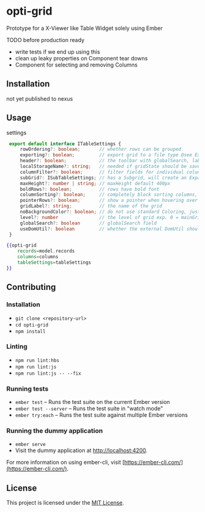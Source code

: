 opti-grid
==============================================================================

Prototype for a X-Viewer like Table Widget solely using Ember

TODO before production ready

* write tests if we end up using this
* clean up leaky properties on Component tear downs
* Component for selecting and removing Columns

Installation
------------------------------------------------------------------------------

not yet published to nexus

Usage
------------------------------------------------------------------------------

settings

```typescript
 export default interface ITableSettings {
     rowOrdering?: boolean;       // whether rows can be grouped
     exporting?: boolean;         // export grid to a file type @see ExportTypes
     header?: boolean;            // the toolbar with globalSearch, label, export ect.
     localStorageName?: string;   // needed if gridState should be saved
     columnFilter?: boolean;      // filter fields for individual columns
     subGrid?: ISubTableSettings; // has a Subgrid, will create an ExpandTD
     maxHeight?: number | string; // maxHeight default 400px
     boldRows?: boolean;          // rows have bold font
     columnSorting?: boolean;     // completely block sorting columns, not overridden when Column.settings.sortable = true
     pointerRows?: boolean;       // show a pointer when hovering over row
     gridLabel?: string;          // the name of the grid
     noBackgroundColor?: boolean; // do not use standard Coloring, just white
     level?: number               // the level of grid exp. 0 = mainGrid, 1 = firstSubGrid, 2 = secondSubGrid
     globalSearch?: boolean       // globalSearch field
     useDomUtil?: boolean         // whether the external DomUtil should be used, default off to save performance
 }

```

```handlebars
{{opti-grid 
    records=model.records 
    columns=columns
    tableSettings=tableSettings
}}
```

Contributing
------------------------------------------------------------------------------

### Installation

* `git clone <repository-url>`
* `cd opti-grid`
* `npm install`

### Linting

* `npm run lint:hbs`
* `npm run lint:js`
* `npm run lint:js -- --fix`

### Running tests

* `ember test` – Runs the test suite on the current Ember version
* `ember test --server` – Runs the test suite in "watch mode"
* `ember try:each` – Runs the test suite against multiple Ember versions

### Running the dummy application

* `ember serve`
* Visit the dummy application at [http://localhost:4200](http://localhost:4200).

For more information on using ember-cli, visit [https://ember-cli.com/](https://ember-cli.com/).

License
------------------------------------------------------------------------------

This project is licensed under the [MIT License](LICENSE.md).
